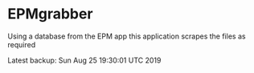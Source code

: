 # EPMgrabber
Using a database from the EPM app this application scrapes the files as required


Latest backup: Sun Aug 25 19:30:01 UTC 2019
